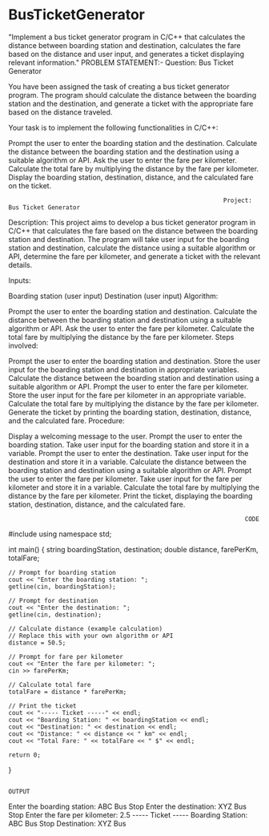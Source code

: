# BusTicketGenerator
"Implement a bus ticket generator program in C/C++ that calculates the distance between boarding station and destination, calculates the fare based on the distance and user input, and generates a ticket displaying relevant information."
PROBLEM STATEMENT:-
                                                         Question: Bus Ticket Generator

You have been assigned the task of creating a bus ticket generator program. The program should calculate the distance between the boarding station and the destination, and generate a ticket with the appropriate fare based on the distance traveled.

Your task is to implement the following functionalities in C/C++:

Prompt the user to enter the boarding station and the destination.
Calculate the distance between the boarding station and the destination using a suitable algorithm or API.
Ask the user to enter the fare per kilometer.
Calculate the total fare by multiplying the distance by the fare per kilometer.
Display the boarding station, destination, distance, and the calculated fare on the ticket.

                                                                Project: Bus Ticket Generator

Description:
This project aims to develop a bus ticket generator program in C/C++ that calculates the fare based on the distance between the boarding station and destination. The program will take user input for the boarding station and destination, calculate the distance using a suitable algorithm or API, determine the fare per kilometer, and generate a ticket with the relevant details.

Inputs:

Boarding station (user input)
Destination (user input)
Algorithm:

Prompt the user to enter the boarding station and destination.
Calculate the distance between the boarding station and destination using a suitable algorithm or API.
Ask the user to enter the fare per kilometer.
Calculate the total fare by multiplying the distance by the fare per kilometer.
Steps involved:

Prompt the user to enter the boarding station and destination.
Store the user input for the boarding station and destination in appropriate variables.
Calculate the distance between the boarding station and destination using a suitable algorithm or API.
Prompt the user to enter the fare per kilometer.
Store the user input for the fare per kilometer in an appropriate variable.
Calculate the total fare by multiplying the distance by the fare per kilometer.
Generate the ticket by printing the boarding station, destination, distance, and the calculated fare.
Procedure:

Display a welcoming message to the user.
Prompt the user to enter the boarding station.
Take user input for the boarding station and store it in a variable.
Prompt the user to enter the destination.
Take user input for the destination and store it in a variable.
Calculate the distance between the boarding station and destination using a suitable algorithm or API.
Prompt the user to enter the fare per kilometer.
Take user input for the fare per kilometer and store it in a variable.
Calculate the total fare by multiplying the distance by the fare per kilometer.
Print the ticket, displaying the boarding station, destination, distance, and the calculated fare.


                                                                      CODE
#include <iostream>
using namespace std;

int main() {
    string boardingStation, destination;
    double distance, farePerKm, totalFare;

    // Prompt for boarding station
    cout << "Enter the boarding station: ";
    getline(cin, boardingStation);

    // Prompt for destination
    cout << "Enter the destination: ";
    getline(cin, destination);

    // Calculate distance (example calculation)
    // Replace this with your own algorithm or API
    distance = 50.5; 

    // Prompt for fare per kilometer
    cout << "Enter the fare per kilometer: ";
    cin >> farePerKm;

    // Calculate total fare
    totalFare = distance * farePerKm;

    // Print the ticket
    cout << "----- Ticket -----" << endl;
    cout << "Boarding Station: " << boardingStation << endl;
    cout << "Destination: " << destination << endl;
    cout << "Distance: " << distance << " km" << endl;
    cout << "Total Fare: " << totalFare << " $" << endl;

    return 0;
}

  
                                                                          OUTPUT
  Enter the boarding station: ABC Bus Stop
Enter the destination: XYZ Bus Stop
Enter the fare per kilometer: 2.5
----- Ticket -----
Boarding Station: ABC Bus Stop
Destination: XYZ Bus
